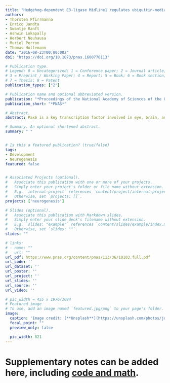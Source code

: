 ```yaml
---
title: "Hedgehog-dependent E3-ligase Midline1 regulates ubiquitin-mediated proteasomal degradation of Pax6 during visual system development"
authors:
- Thorsten Pfirrmanna
- Enrico Jandta
- Swantje Ranft
- Ashwin Lokapally
- Herbert Neuhausa
- Muriel Perron
- Thomas Hollemann
date: "2016-08-23T00:00:00Z"
doi: "https://doi.org/10.1073/pnas.1600770113"

# Publication type.
# Legend: 0 = Uncategorized; 1 = Conference paper; 2 = Journal article;
# 3 = Preprint / Working Paper; 4 = Report; 5 = Book; 6 = Book section;
# 7 = Thesis; 8 = Patent
publication_types: ["2"]

# Publication name and optional abbreviated version.
publication: "*Proceedings of the National Academy of Sciences of the United States of America*"
publication_short: "*PNAS*"

# Abstract.
abstract: Pax6 is a key transcription factor involved in eye, brain, and pancreasdevelopment. Althoughpax6is expressed in the whole prospectiveretinal field, subsequently its expression becomes restricted to theoptic cup by reciprocal transcriptional repression ofpax6andpax2.However, it remains unclear how Pax6 protein is removed from theeyestalk territory on time. Here, we report that Mid1, a member ofthe RBCC/TRIM E3 ligase family, which was first identified in patientswith the X-chromosome–linked Opitz BBB/G (OS) syndrome, inter-acts with Pax6. We found that the forming eyestalk is a major do-main ofmid1expression, controlled by the morphogen Sonichedgehog (Shh). Here, Mid1 regulates the ubiquitination and protea-somal degradation of Pax6 protein. Accordantly, when Mid1 levelsare knocked down, Pax6 expressionis expanded and eyes are enlarged.Our findings indicate that remaining or misaddressed Pax6 protein iscleared from the eyestalk region to properly set the border betweenthe eyestalk territory and the retina via Mid1. Thus, we identified aposttranslational mechanism, regulated by Sonic hedgehog, which isimportant to suppress Pax6 activity and thus breakspax6autoregu-lation at defined steps during the formation of the visual system.

# Summary. An optional shortened abstract.
summary: " "


# Is this a featured publication? (true/false)
tags:
- Development
- Neurogenesis
featured: false


# Associated Projects (optional).
#   Associate this publication with one or more of your projects.
#   Simply enter your project's folder or file name without extension.
#   E.g. `internal-project` references `content/project/internal-project/index.md`.
#   Otherwise, set `projects: []`.
projects: ['neurogenesis']

# Slides (optional).
#   Associate this publication with Markdown slides.
#   Simply enter your slide deck's filename without extension.
#   E.g. `slides: "example"` references `content/slides/example/index.md`.
#   Otherwise, set `slides: ""`.
slides: ""

# links:
# - name: ""
#   url: ""
url_pdf: https://www.pnas.org/content/pnas/113/36/10103.full.pdf
url_code: ''
url_dataset: ''
url_poster: ''
url_project: ''
url_slides: ''
url_source: ''
url_video: ''

# pic_width = 455 x 1976/1094
# Featured image
# To use, add an image named `featured.jpg/png` to your page's folder. 
image:
  caption: 'Image credit: [**Unsplash**](https://unsplash.com/photos/jdD8gXaTZsc)'
  focal_point: ""
  preview_only: false

  pic_width: 821
---
```



# Supplementary notes can be added here, including [code and math](https://sourcethemes.com/academic/docs/writing-markdown-latex/).
